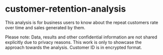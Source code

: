 # customer-retention-analysis
This analysis is for business users to know about the repeat customers rate over time and sales generated by them.

Please note: Data, results and other confidential information are not shared explicitly due to privacy reasons. This work is only to showcase the approach towards the analysis. Customer ID is in encrypted format.   
